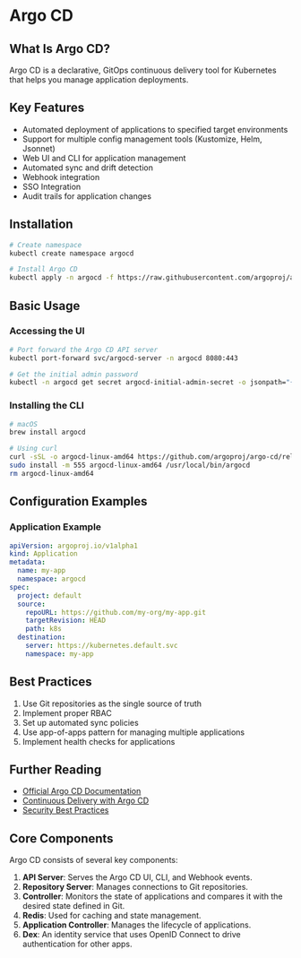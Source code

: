 # Argo CD

## What Is Argo CD?

Argo CD is a declarative, GitOps continuous delivery tool for Kubernetes that helps you manage application deployments.

## Key Features

- Automated deployment of applications to specified target environments
- Support for multiple config management tools (Kustomize, Helm, Jsonnet)
- Web UI and CLI for application management
- Automated sync and drift detection
- Webhook integration
- SSO Integration
- Audit trails for application changes

## Installation

```bash
# Create namespace
kubectl create namespace argocd

# Install Argo CD
kubectl apply -n argocd -f https://raw.githubusercontent.com/argoproj/argo-cd/stable/manifests/install.yaml
```

## Basic Usage

### Accessing the UI
```bash
# Port forward the Argo CD API server
kubectl port-forward svc/argocd-server -n argocd 8080:443

# Get the initial admin password
kubectl -n argocd get secret argocd-initial-admin-secret -o jsonpath="{.data.password}" | base64 -d
```

### Installing the CLI
```bash
# macOS
brew install argocd

# Using curl
curl -sSL -o argocd-linux-amd64 https://github.com/argoproj/argo-cd/releases/latest/download/argocd-linux-amd64
sudo install -m 555 argocd-linux-amd64 /usr/local/bin/argocd
rm argocd-linux-amd64
```

## Configuration Examples

### Application Example
```yaml
apiVersion: argoproj.io/v1alpha1
kind: Application
metadata:
  name: my-app
  namespace: argocd
spec:
  project: default
  source:
    repoURL: https://github.com/my-org/my-app.git
    targetRevision: HEAD
    path: k8s
  destination:
    server: https://kubernetes.default.svc
    namespace: my-app
```

## Best Practices

1. Use Git repositories as the single source of truth
2. Implement proper RBAC
3. Set up automated sync policies
4. Use app-of-apps pattern for managing multiple applications
5. Implement health checks for applications

## Further Reading

- [Official Argo CD Documentation](https://argo-cd.readthedocs.io/)
- [Continuous Delivery with Argo CD](../advanced-topics/continuous-delivery-with-argo-cd.md)
- [Security Best Practices](../advanced-topics/security-best-practices.md)

## Core Components

Argo CD consists of several key components:

1. **API Server**: Serves the Argo CD UI, CLI, and Webhook events.
2. **Repository Server**: Manages connections to Git repositories.
3. **Controller**: Monitors the state of applications and compares it with the desired state defined in Git.
4. **Redis**: Used for caching and state management.
5. **Application Controller**: Manages the lifecycle of applications.
6. **Dex**: An identity service that uses OpenID Connect to drive authentication for other apps.